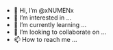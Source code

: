 - 👋 Hi, I’m @xNUMENx
- 👀 I’m interested in ...
- 🌱 I’m currently learning ...
- 💞️ I’m looking to collaborate on ...
- 📫 How to reach me ...

<!---
xNUMENx/xNUMENx is a ✨ special ✨ repository because its `README.md` (this file) appears on your GitHub profile.
You can click the Preview link to take a look at your changes.
--->

